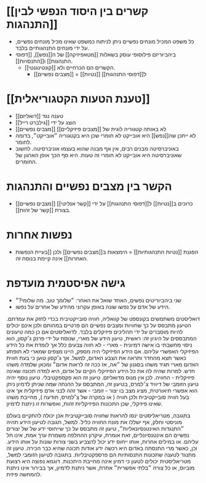# [[קשרים בין היסוד הנפשי לבין התנהגות]]
- כל משפט המכיל מונחים נפשיים ניתן לניתוח כמשפט שאינו מכיל מונחים נפשיים, על ידי מונחים התנהגותיים בלבד.
- ביהביוריזם פילוסופי עוסק בשאלות [[מטאפיזיקה]] של ה[[נפש]], [[דפוסי התנהגות]] ו[[התנסויות]].
	- הקשרים הם הכרחיים ולא [[קונטינגנטי]].
		- [[מצבים נפשיים]] = [[נטיות]] ל[[דפוסי התנהגות]]
# [[טענת הטעות הקטגוריאלית]]
- טענה נגד [[דואליזם]]
- הוצג על ידי [[גילברט רייל]]
- [[מצבים נפשיים]] לא באותה קטגוריה לוגית של [[מצבים פיזיקליים]]
- לא ייתכן שה[[נפש]] היא אובייקט לא חומרי שכן היא בקטגוריה ״אובייקט״, בדומה לחומר.
- באוניברסיטה מבנים רבים, אין אף מבנה שהוא בעצמו אוניברסיטה. לחשוב שאוניברסיטה היא אובייקט לא חומרי זה טעות. היא סף הכך אופן הארגון של החומרים. 
# הקשר בין מצבים נפשיים והתנהגות
- [[מצבים נפשיים]] כרוכים ב[[נטיות]] ל[[דפוסי התנהגות]] על ידי [[קשר אנליטי]] בצורת [[קשר של זהות]].
# נפשות אחרות
- הפגנת [[נטיות התנהגותיות]] = הימצאות ב[[מצבים נפשיים]] ולכן [[בעיית הנפשות האחרות]] אינה קיימת בנוסח זה. 
# גישה אפיסטמית מועדפת
- שני ביהביוריטים נפשים, האחד שואל את האחר: ״שלומך טוב. מה שלומי?״
- הידע של אדם על נפשו שונה באופן עקרוני מהידע של אחרים על נפשו. 

דואליסטים משתמשים בקונספט של קוואליה, חוויה סובייקטיבית בכדי לחזק את עמדתם. הטיעון מתבסס על כך שחוויות ומצבים נפשיים הם פרטיים במהותם ולכן אינם יכולים להיות מוסברים על ידי תהליכים פיזיקלים בלבד. לדואליסטים אם כן כמה טיעונים המתבססים על היגיון זה: ראשית, טיעון הידע של מארי, שנוסח על ידי פרנק ג׳קסון, הוא ניסוי מחשבתי בו אישה דמיונית - מארי - לא חווה צבעים כלל אך לומדת את כל הידע הפיזיקלי האפשרי עליהם. אם הידע הפיזיקלי היה מספק, היינו מצפים שמארי לא תופתע כאשר תצא מהחדר ותראה את הצבע האדום, למשל. אך ג׳קסון טוען כי בעת חווית האדום מארי תגיד משהו בסגנון של ״אה, אז ככה זה לראות אדום״ ומכאן שלמדה משהו חדש. למרות שהיה לה את כל הידע הפיזיקלי הקיים על אדום, היא למדה תכונה שאינה פיזיקלית - החוויה. לכן אין מנוס מדואליזם. טיעון זה הוא פקספקטיבלי. טיעון נוסף יהיה טיעון הזומבי של דיוויד צ׳למרס, בטיעון זה, המתבסס על ההנחה שמה שניתן לדמיון ניתן הוא אפשרי תיאורטית, מציג מצב בו יצור - זומבי - אשר זהה לבני אדם פיזיקלית אך אינו בעל חוויה סובייקטיבית ולכן חוויה ( או במקרה של צ׳למרס, תודעה ), מחייבת משהו שאינו פיזיקלי, שכן התכונות הפיזיקליות זהות, ואפשרות זו ניתנת לדמיון.

בתגובה, מטריאליסטים ינסו להראות שחוויה סובייקטיבית אכן יכולה להתקיים בעולם מוניסטי וחלק, אף ישללו את מונח החוויה כליל. למשל, תגובה לטיעון הידע תהיה ״התנגדות האינטנסיונאליות״, טיעון זה מתבסס על כך שייחוסי ידע של של יצורים נפשיים הם אינטנסיונליים, זאת אומרת, עיקרון ההחלפה משמרת ערך אמת, אינו חל עליהם. או במילים אחרות, אותו ייחוס ידע יכול להצביע בשני צורות שונות על אותו הידע. וכן, כאשר מרי התנסתה באדום היא רכשה ידע אודות תכונה שהיא כבר הכירה. טיעון זה מתנגד לטענה שתכונות התנסותיות הם פרספקטיבליות. בתגובה לטיעון הזומבי למשל, מטריאליסטית יכולים לטעון כי דמיון אינה מחייבת היתכנות. דוגמא נפוצה היא רצועת מוביוס, או כל צורה ״בלתי אפשרית״ אחרת, אשר ניתנת לדמיון, אך בבירור אינו ניתנת להמחשה פיזית.